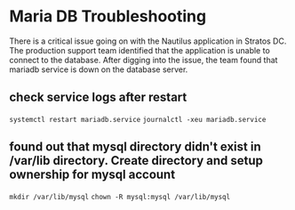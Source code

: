 # Maria DB Troubleshooting
There is a critical issue going on with the Nautilus application in Stratos DC. The production support team identified that the application is unable to connect to the database. After digging into the issue, the team found that mariadb service is down on the database server.

## check service logs after restart
`systemctl restart mariadb.service`
`journalctl -xeu mariadb.service`
## found out that mysql directory didn't exist in /var/lib directory. Create directory and setup ownership for mysql account
`mkdir /var/lib/mysql`
`chown -R mysql:mysql /var/lib/mysql`